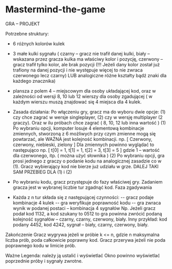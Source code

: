 # Mastermind-the-game
GRA – PROJEKT

Potrzebne struktury:
- 6 różnych kolorów kulek
- 3 małe kulki sygnału ( czarny – gracz nie trafił danej kulki, biały – wskazana przez gracza kulka ma właściwy kolor i pozycję, czerwony – gracz trafił tylko kolor, ale brak pozycji (!!! Jeżeli dany kolor został już trafiony na danej pozycji i nie występuje więcej to nie zwraca czerwonego lecz czarny)  LUB analogiczne różne kształty bądź znaki dla każdego znacznika)
- plansza z polem 4 – miejscowym dla osoby układającej kod, oraz w zależności od wersji 8, 10 lub 12 wierszy dla osoby zgadującej ( w każdym wierszu muszą znajdować się 4 miejsca dla 4 kulek.

- Zasada działania:
Po włączeniu gry, gracz ma do wyboru dwie opcje: (1) czy chce zagrać w wersje singleplayer, (2) czy w wersję multiplayer (2 graczy). Oraz w ilu próbach chce zagrać ( 8, 10, 12 lub inna wartość )
(1)	 Po wybraniu opcji, komputer losuje 4 elementową kombinacje zmiennych, stworzoną z 6 możliwych przy czym zmienne mogą się powtarzać, ale WAŻNA jest kolejność kombinacji. 
np.
[ Czerwony, czerwony, niebieski, zielony ]
		Dla zmiennych powinno wyglądać to następująco
	np. 	[ t[0] = 1, t[1] = 1, t[2] = 3, t[3] = 5 ]
		gdzie 1 – wartość dla czerwonego, itp. ( można użyć słownika )
(2)	Po wybraniu opcji, gra prosi jednego z graczy o podanie kodu na analogicznej zasadzie co w (1). Gracz wybierający kod nie bierze już udziału w grze. 
DALEJ TAKI SAM PRZEBIEG DLA (1) i (2)

- Po wybraniu kodu, gracz przystępuje do fazy właściwej gry. Zadaniem gracza jest w wybranej liczbie tur zgadnąć kod. 
Faza zgadywania

- Każda z n tur składa się z następującej czynności:
-- gracz podaje kombinacje 4 kulek
-- gra weryfikuje poprawność kodu
-- gra zwraca wynik w podanej postaci – kombinacja 4 sygnałów
Np. Jeżeli gracz podał kod 1132, a kod szukany to 0512 to gra powinna zwrócić podaną kolejność sygnałów – czarny, czarny, czerwony, biały. Inny przykład: kod podany 4452, kod 4242, sygnał – biały, czarny, czerwony, biały. 

Zakończenie
Gracz wygrywa jeżeli w próbie k <= n, gdzie n maksymalna liczba prób, poda całkowicie poprawny kod.
Gracz przerywa jeżeli nie poda poprawnego kodu w limicie prób.

Ważne
Legenda: należy ją ustalić i wyświetlać
Okno powinno wyświetlać poprzednie próby i sygnały zwrotne. 
